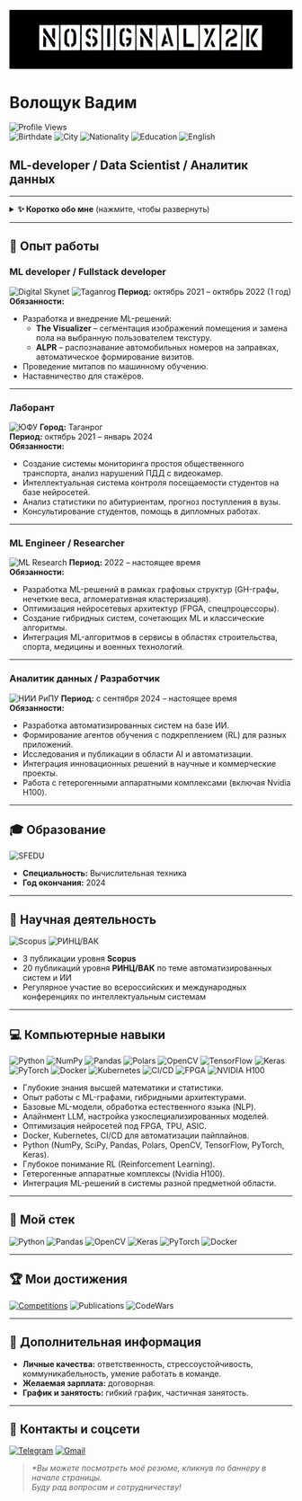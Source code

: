 [![Header](./no_signal.png)](./rezume_81935699.pdf)

# Волощук Вадим  
![Profile Views](https://komarev.com/ghpvc/?username=vadim-voloshchuk&color=green)  
![Birthdate](https://img.shields.io/badge/Дата_рождения-03.09.2002-important)
![City](https://img.shields.io/badge/Город_Ростов_/_Таганрог-blue)
![Nationality](https://img.shields.io/badge/Гражданство-РФ-red)
![Education](https://img.shields.io/badge/Образование-Высшее_техническое-blue)
![English](https://img.shields.io/badge/Английский-B1-green)

## ML-developer / Data Scientist / Аналитик данных  

---

<details>
  <summary><b>✨ Коротко обо мне</b> (нажмите, чтобы развернуть)</summary>

- **Город проживания:** Ростов-на-Дону, Таганрог  
- **Образование:** Высшее техническое  
- **Дата рождения:** 3 сентября 2002 (22 года)  
- **Пол:** Мужской  
- **Семейное положение:** Не женат  
- **Уровень английского:** B1 (разговорный и письменный)  

</details>

---

## 🏢 Опыт работы

### **ML developer / Fullstack developer**
![Digital Skynet](https://img.shields.io/badge/Компания-Digital%20Skynet-blue)
![Taganrog](https://img.shields.io/badge/Город-Таганрог-090909?style=flat&logo=googlemaps)
**Период:** октябрь 2021 – октябрь 2022 (1 год)  
**Обязанности:**
- Разработка и внедрение ML-решений:
  - **The Visualizer** – сегментация изображений помещения и замена пола на выбранную пользователем текстуру.
  - **ALPR** – распознавание автомобильных номеров на заправках, автоматическое формирование визитов.
- Проведение митапов по машинному обучению.
- Наставничество для стажёров.

---

### **Лаборант**
![ЮФУ](https://img.shields.io/badge/ЮФУ%20ИКТИБ-СКБ%20КИТ-success)
**Город:** Таганрог  
**Период:** октябрь 2021 – январь 2024  
**Обязанности:**
- Создание системы мониторинга простоя общественного транспорта, анализ нарушений ПДД с видеокамер.
- Интеллектуальная система контроля посещаемости студентов на базе нейросетей.
- Анализ статистики по абитуриентам, прогноз поступления в вузы.
- Консультирование студентов, помощь в дипломных работах.

---

### **ML Engineer / Researcher**
![ML Research](https://img.shields.io/badge/ML%20Engineer-Researcher-blueviolet)
**Период:** 2022 – настоящее время  
**Обязанности:**
- Разработка ML-решений в рамках графовых структур (GH-графы, нечеткие веса, агломеративная кластеризация).
- Оптимизация нейросетевых архитектур (FPGA, спецпроцессоры).
- Создание гибридных систем, сочетающих ML и классические алгоритмы.
- Интеграция ML-алгоритмов в сервисы в областях строительства, спорта, медицины и военных технологий.

---

### **Аналитик данных / Разработчик**
![НИИ РиПУ](https://img.shields.io/badge/НИИ_РиПУ-стартап_СКРИПТ-informational)
**Период:** c сентября 2024 – настоящее время  
**Обязанности:**
- Разработка автоматизированных систем на базе ИИ.
- Формирование агентов обучения с подкреплением (RL) для разных приложений.
- Исследования и публикации в области AI и автоматизации.
- Интеграция инновационных решений в научные и коммерческие проекты.
- Работа с гетерогенными аппаратными комплексами (включая Nvidia H100).

---

## 🎓 Образование
![SFEDU](https://img.shields.io/badge/Южный_федеральный_университет-КТиИБ-blue)
- **Специальность:** Вычислительная техника  
- **Год окончания:** 2024  

---

## 🔬 Научная деятельность
![Scopus](https://img.shields.io/badge/Публикации-Scopus_×3-blueviolet)
![РИНЦ/ВАК](https://img.shields.io/badge/Публикации-РИНЦ/ВАК_×20-yellow)
- 3 публикации уровня **Scopus**  
- 20 публикаций уровня **РИНЦ/ВАК** по теме автоматизированных систем и ИИ  
- Регулярное участие во всероссийских и международных конференциях по интеллектуальным системам  

---

## 💻 Компьютерные навыки
![Python](https://img.shields.io/badge/-Python-090909?style=flat&logo=Python)
![NumPy](https://img.shields.io/badge/-NumPy-013243?logo=numpy&logoColor=white)
![Pandas](https://img.shields.io/badge/-Pandas-090909?style=flat&logo=Pandas)
![Polars](https://img.shields.io/badge/-Polars-090909?style=flat)
![OpenCV](https://img.shields.io/badge/-OpenCV-090909?style=flat&logo=OpenCV)
![TensorFlow](https://img.shields.io/badge/-TensorFlow-FF6F00?logo=TensorFlow&logoColor=white)
![Keras](https://img.shields.io/badge/-Keras-D00000?logo=Keras&logoColor=white)
![PyTorch](https://img.shields.io/badge/-PyTorch-EE4C2C?logo=PyTorch&logoColor=white)
![Docker](https://img.shields.io/badge/-Docker-090909?style=flat&logo=Docker)
![Kubernetes](https://img.shields.io/badge/-Kubernetes-326CE5?logo=Kubernetes&logoColor=white)
![CI/CD](https://img.shields.io/badge/-CI%2FCD-003B57?logo=githubactions)
![FPGA](https://img.shields.io/badge/-FPGA-darkblue)
![NVIDIA H100](https://img.shields.io/badge/NVIDIA-H100-green)

- Глубокие знания высшей математики и статистики.  
- Опыт работы с ML-графами, гибридными архитектурами.  
- Базовые ML-модели, обработка естественного языка (NLP).  
- Алайнмент LLM, настройка узкоспециализированных моделей.  
- Оптимизация нейросетей под FPGA, TPU, ASIC.  
- Docker, Kubernetes, CI/CD для автоматизации пайплайнов.  
- Python (NumPy, SciPy, Pandas, Polars, OpenCV, TensorFlow, PyTorch, Keras).  
- Глубокое понимание RL (Reinforcement Learning).  
- Гетерогенные аппаратные комплексы (Nvidia H100).  
- Интеграция ML-решений в системы разной предметной области.  

---

## 🚀 Мой стек
![Python](https://img.shields.io/badge/-Python-090909?style=for-the-badge&logo=Python)
![Pandas](https://img.shields.io/badge/-Pandas-090909?style=for-the-badge&logo=Pandas)
![OpenCV](https://img.shields.io/badge/-OpenCV-090909?style=for-the-badge&logo=OpenCV)
![Keras](https://img.shields.io/badge/-Keras-090909?style=for-the-badge&logo=Keras)
![PyTorch](https://img.shields.io/badge/-PyTorch-090909?style=for-the-badge&logo=PyTorch)
![Docker](https://img.shields.io/badge/-Docker-090909?style=for-the-badge&logo=Docker)

---

## 🏆 Мои достижения
[![Competitions](https://img.shields.io/badge/-Competitions-fec100?style=for-the-badge)](./Competitions.md)
![Publications](https://img.shields.io/badge/-Publications-fec100?style=for-the-badge)
![CodeWars](https://www.codewars.com/users/vadim-voloshchuk/badges/large)

---

## 🤝 Дополнительная информация
- **Личные качества:** ответственность, стрессоустойчивость, коммуникабельность, умение работать в команде.  
- **Желаемая зарплата:** договорная.  
- **График и занятость:** гибкий график, частичная занятость.

---

## 📱 Контакты и соцсети
[![Telegram](https://img.shields.io/badge/-Telegram-090909?style=for-the-badge&logo=Telegram)](https://t.me/nosignalx2k)
[![Gmail](https://img.shields.io/badge/-Gmail-090909?style=for-the-badge&logo=Gmail)](mailto:kingofsweetsx2k@gmail.com)

> _*Вы можете посмотреть моё резюме, кликнув по баннеру в начале страницы._  
> _Буду рад вопросам и сотрудничеству!_
